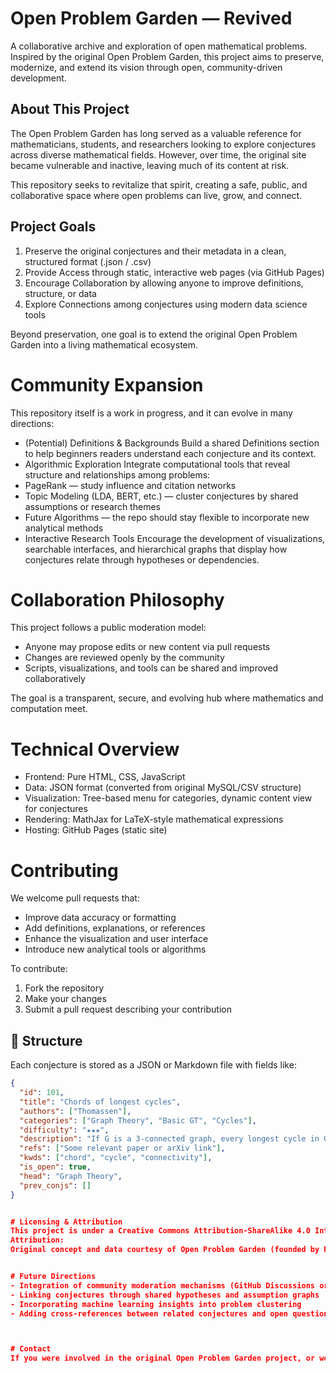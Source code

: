 # Open Problem Garden — Revived

A collaborative archive and exploration of open mathematical problems.
Inspired by the original Open Problem Garden, this project aims to preserve, modernize, and extend its vision through open, community-driven development.

## About This Project

The Open Problem Garden has long served as a valuable reference for mathematicians, students, and researchers looking to explore conjectures across diverse mathematical fields.
However, over time, the original site became vulnerable and inactive, leaving much of its content at risk.

This repository seeks to revitalize that spirit, creating a safe, public, and collaborative space where open problems can live, grow, and connect.

## Project Goals

1. Preserve the original conjectures and their metadata in a clean, structured format (.json / .csv)
2. Provide Access through static, interactive web pages (via GitHub Pages)
3. Encourage Collaboration by allowing anyone to improve definitions, structure, or data
4. Explore Connections among conjectures using modern data science tools

Beyond preservation, one goal is to extend the original Open Problem Garden into a living mathematical ecosystem.

# Community Expansion

This repository itself is a work in progress, and it can evolve in many directions:

- (Potential) Definitions & Backgrounds
Build a shared Definitions section to help beginners readers understand each conjecture and its context.
- Algorithmic Exploration
Integrate computational tools that reveal structure and relationships among problems:
 - PageRank — study influence and citation networks
 - Topic Modeling (LDA, BERT, etc.) — cluster conjectures by shared assumptions or research themes
 - Future Algorithms — the repo should stay flexible to incorporate new analytical methods
- Interactive Research Tools
Encourage the development of visualizations, searchable interfaces, and hierarchical graphs that display how conjectures relate through hypotheses or dependencies.

# Collaboration Philosophy
This project follows a public moderation model:

- Anyone may propose edits or new content via pull requests
- Changes are reviewed openly by the community
- Scripts, visualizations, and tools can be shared and improved collaboratively


The goal is a transparent, secure, and evolving hub where mathematics and computation meet.

# Technical Overview
- Frontend: Pure HTML, CSS, JavaScript
- Data: JSON format (converted from original MySQL/CSV structure)
- Visualization: Tree-based menu for categories, dynamic content view for conjectures
- Rendering: MathJax for LaTeX-style mathematical expressions
- Hosting: GitHub Pages (static site)

# Contributing
We welcome pull requests that:
- Improve data accuracy or formatting
- Add definitions, explanations, or references
- Enhance the visualization and user interface
- Introduce new analytical tools or algorithms

To contribute:
1. Fork the repository
2. Make your changes
3. Submit a pull request describing your contribution

## 🧩 Structure

Each conjecture is stored as a JSON or Markdown file with fields like:

```json
{
  "id": 101,
  "title": "Chords of longest cycles",
  "authors": ["Thomassen"],
  "categories": ["Graph Theory", "Basic GT", "Cycles"],
  "difficulty": "★★★",
  "description": "If G is a 3-connected graph, every longest cycle in G has a chord.",
  "refs": ["Some relevant paper or arXiv link"],
  "kwds": ["chord", "cycle", "connectivity"],
  "is_open": true,
  "head": "Graph Theory",
  "prev_conjs": []
}


# Licensing & Attribution
This project is under a Creative Commons Attribution-ShareAlike 4.0 International (CC BY-SA 4.0) license.
Attribution:
Original concept and data courtesy of Open Problem Garden (founded by Dominic van der Zypen and Robert Šámal).


# Future Directions
- Integration of community moderation mechanisms (GitHub Discussions or Wiki)
- Linking conjectures through shared hypotheses and assumption graphs
- Incorporating machine learning insights into problem clustering
- Adding cross-references between related conjectures and open questions



# Contact
If you were involved in the original Open Problem Garden project, or would like to collaborate on its modern continuation, please get in touch via GitHub or email.

